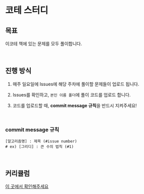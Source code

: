 # 코테 스터디

## 목표
이코테 책에 있는 문제를 모두 풀이합니다.

<br>

## 진행 방식
1. 매주 일요일에 Issues에 해당 주차에 풀이할 문제들이 업로드 됩니다.
  
2. Issues를 확인하고, `본인 이름 폴더`에 풀이 코드를 업로드 합니다.

3. 코드를 업로드할 때, **commit message 규칙**을 반드시 지켜주세요!

<br>

### commit message 규칙
```git
[알고리즘명] : 제목 (#issue number)
# ex) [그리디] : 큰 수의 법칙 (#1)
```

<br>

## 커리큘럼
[이 곳에서 확인해주세요](https://fuschia-club-c72.notion.site/3c2fe5f8e17c423f967029cb7cdc2784?v=df614129b7bc40869c0c10770bb707f9&pvs=4)
